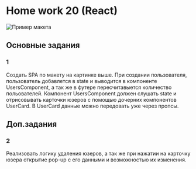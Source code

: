 # Home work 20 (React)

![Пример макета](https://github.com/Lobasya/HomeWorks/blob/master/HW20/photo_2019-10-26_10-49-19.jpg)

## Основные задания
### 1
Создать SPA по макету на картинке выше. При создании пользователя, пользователь добавлется в state и выводится в компоненте UsersComponent, а так же в футере пересчитавыется количество польователей. Компонент UsersComponent должен слушать state и отрисовывать карточки юзеров c помощью дочерних компонентов UserCard. В UserCard данные можно передовать уже через пропсы.


## Доп.задания 

### 2
Реализовать логику удаления юзеров, а так же при нажатии на карточку юзера открытие pop-up с его данными и возможностью их изменения.